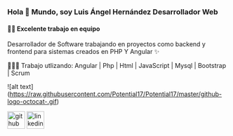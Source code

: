 ### Hola 👋 Mundo, soy Luis Ángel Hernández Desarrollador Web
#### 💪🏼 Excelente trabajo en equipo 

Desarrollador de Software trabajando en proyectos como backend y frontend para sistemas creados en PHP Y Angular ✨




👩🏻‍💻 Trabajo utlizando:  Angular | Php | Html | JavaScript | Mysql | Bootstrap | Scrum

![alt text] (https://raw.githubusercontent.com/Potential17/Potential17/master/github-logo-octocat-.gif)
        
[<img src='https://cdn.jsdelivr.net/npm/simple-icons@3.0.1/icons/github.svg' alt='github' height='40'>](https://github.com/https://github.com/LuisAngelHS)  [<img src='https://cdn.jsdelivr.net/npm/simple-icons@3.0.1/icons/linkedin.svg' alt='linkedin' height='40'>](https://www.linkedin.com/in/https://www.linkedin.com/in/luis-angel-hernandez-web-developer//)  

